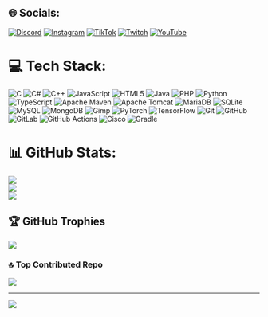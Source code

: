 ## 🌐 Socials:
[![Discord](https://img.shields.io/badge/Discord-%237289DA.svg?logo=discord&logoColor=white)](https://discord.com/users/419516489339633664) [![Instagram](https://img.shields.io/badge/Instagram-%23E4405F.svg?logo=Instagram&logoColor=white)](https://instagram.com/alexer_off) [![TikTok](https://img.shields.io/badge/TikTok-%23000000.svg?logo=TikTok&logoColor=white)](https://tiktok.com/@alexer_v) [![Twitch](https://img.shields.io/badge/Twitch-%239146FF.svg?logo=Twitch&logoColor=white)](https://twitch.tv/alexer_v) [![YouTube](https://img.shields.io/badge/YouTube-%23FF0000.svg?logo=YouTube&logoColor=white)](https://youtube.com/@alexerv1) 

# 💻 Tech Stack:
![C](https://img.shields.io/badge/c-%2300599C.svg?style=flat&logo=c&logoColor=white) ![C#](https://img.shields.io/badge/c%23-%23239120.svg?style=flat&logo=csharp&logoColor=white) ![C++](https://img.shields.io/badge/c++-%2300599C.svg?style=flat&logo=c%2B%2B&logoColor=white) ![JavaScript](https://img.shields.io/badge/javascript-%23323330.svg?style=flat&logo=javascript&logoColor=%23F7DF1E) ![HTML5](https://img.shields.io/badge/html5-%23E34F26.svg?style=flat&logo=html5&logoColor=white) ![Java](https://img.shields.io/badge/java-%23ED8B00.svg?style=flat&logo=openjdk&logoColor=white) ![PHP](https://img.shields.io/badge/php-%23777BB4.svg?style=flat&logo=php&logoColor=white) ![Python](https://img.shields.io/badge/python-3670A0?style=flat&logo=python&logoColor=ffdd54) ![TypeScript](https://img.shields.io/badge/typescript-%23007ACC.svg?style=flat&logo=typescript&logoColor=white) ![Apache Maven](https://img.shields.io/badge/Apache%20Maven-C71A36?style=flat&logo=Apache%20Maven&logoColor=white) ![Apache Tomcat](https://img.shields.io/badge/apache%20tomcat-%23F8DC75.svg?style=flat&logo=apache-tomcat&logoColor=black) ![MariaDB](https://img.shields.io/badge/MariaDB-003545?style=flat&logo=mariadb&logoColor=white) ![SQLite](https://img.shields.io/badge/sqlite-%2307405e.svg?style=flat&logo=sqlite&logoColor=white) ![MySQL](https://img.shields.io/badge/mysql-4479A1.svg?style=flat&logo=mysql&logoColor=white) ![MongoDB](https://img.shields.io/badge/MongoDB-%234ea94b.svg?style=flat&logo=mongodb&logoColor=white) ![Gimp](https://img.shields.io/badge/Gimp-657D8B?style=flat&logo=gimp&logoColor=FFFFFF) ![PyTorch](https://img.shields.io/badge/PyTorch-%23EE4C2C.svg?style=flat&logo=PyTorch&logoColor=white) ![TensorFlow](https://img.shields.io/badge/TensorFlow-%23FF6F00.svg?style=flat&logo=TensorFlow&logoColor=white) ![Git](https://img.shields.io/badge/git-%23F05033.svg?style=flat&logo=git&logoColor=white) ![GitHub](https://img.shields.io/badge/github-%23121011.svg?style=flat&logo=github&logoColor=white) ![GitLab](https://img.shields.io/badge/gitlab-%23181717.svg?style=flat&logo=gitlab&logoColor=white) ![GitHub Actions](https://img.shields.io/badge/github%20actions-%232671E5.svg?style=flat&logo=githubactions&logoColor=white) ![Cisco](https://img.shields.io/badge/cisco-%23049fd9.svg?style=flat&logo=cisco&logoColor=black) ![Gradle](https://img.shields.io/badge/Gradle-02303A.svg?style=flat&logo=Gradle&logoColor=white)
# 📊 GitHub Stats:
![](https://github-readme-stats.vercel.app/api?username=AlexerCrafter&theme=dark&hide_border=false&include_all_commits=false&count_private=false)<br/>
![](https://github-readme-streak-stats.herokuapp.com/?user=AlexerCrafter&theme=dark&hide_border=false)<br/>
![](https://github-readme-stats.vercel.app/api/top-langs/?username=AlexerCrafter&theme=dark&hide_border=false&include_all_commits=false&count_private=false&layout=compact)

## 🏆 GitHub Trophies
![](https://github-profile-trophy.vercel.app/?username=AlexerCrafter&theme=radical&no-frame=false&no-bg=true&margin-w=4)

### 🔝 Top Contributed Repo
![](https://github-contributor-stats.vercel.app/api?username=AlexerCrafter&limit=5&theme=dark&combine_all_yearly_contributions=true)

---
[![](https://visitcount.itsvg.in/api?id=AlexerCrafter&icon=0&color=0)](https://visitcount.itsvg.in)

<!-- Proudly created with GPRM ( https://gprm.itsvg.in ) -->
